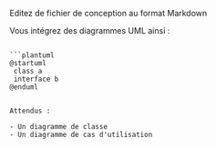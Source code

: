 
Editez de fichier de conception au format Markdown 

Vous intégrez des diagrammes UML ainsi :

``` 

```plantuml 
@startuml
 class a
 interface b
@enduml
```

```

Attendus : 

- Un diagramme de classe
- Un diagramme de cas d'utilisation